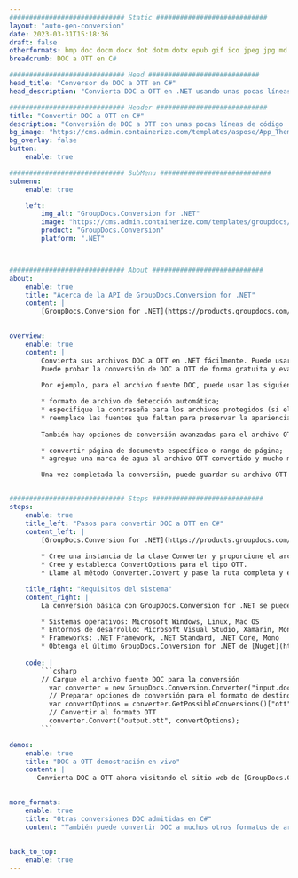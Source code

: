 ```yaml
---
############################# Static ############################
layout: "auto-gen-conversion"
date: 2023-03-31T15:18:36
draft: false
otherformats: bmp doc docm docx dot dotm dotx epub gif ico jpeg jpg md odt ott pdf png psd rtf tex tif tiff txt xps
breadcrumb: DOC a OTT en C#

############################# Head ############################
head_title: "Conversor de DOC a OTT en C#"
head_description: "Convierta DOC a OTT en .NET usando unas pocas líneas de código. Utilice la API de conversión de documentos de GroupDocs para convertir más de 160 formatos de archivo."

############################# Header ############################
title: "Convertir DOC a OTT en C#"
description: "Conversión de DOC a OTT con unas pocas líneas de código .NET"
bg_image: "https://cms.admin.containerize.com/templates/aspose/App_Themes/V3/images/bg/header1.png"
bg_overlay: false
button:
    enable: true

############################# SubMenu ############################
submenu:
    enable: true

    left:
        img_alt: "GroupDocs.Conversion for .NET"
        image: "https://cms.admin.containerize.com/templates/groupdocs/images/product-logos/90x90-noborder/groupdocs-conversion-net.png"
        product: "GroupDocs.Conversion"
        platform: ".NET"



############################# About ############################
about:
    enable: true
    title: "Acerca de la API de GroupDocs.Conversion for .NET"
    content: |
        [GroupDocs.Conversion for .NET](https://products.groupdocs.com/conversion/net/) se puede usar para convertir Microsoft Word, Excel, PowerPoint, PDF, Visio y otros formatos. GroupDocs.Conversion es una API independiente que es adecuada para sistemas internos y de back-end donde se requiere un alto rendimiento. No depende de ningún software como Microsoft u Open Office.
    

overview:
    enable: true
    content: |
        Convierta sus archivos DOC a OTT en .NET fácilmente. Puede usar solo un par de líneas de código C# en cualquier plataforma de su elección, como Windows, Linux, macOS.
        Puede probar la conversión de DOC a OTT de forma gratuita y evaluar la calidad de los resultados de la conversión. Junto con los escenarios de conversión de archivos simples, puede probar opciones más avanzadas para cargar el archivo de origen DOC y para guardar el resultado de salida OTT. 
        
        Por ejemplo, para el archivo fuente DOC, puede usar las siguientes opciones de carga:

        * formato de archivo de detección automática;
        * especifique la contraseña para los archivos protegidos (si el formato de archivo lo admite);
        * reemplace las fuentes que faltan para preservar la apariencia del documento.
        
        También hay opciones de conversión avanzadas para el archivo OTT:

        * convertir página de documento específico o rango de página;
        * agregue una marca de agua al archivo OTT convertido y mucho más.

        Una vez completada la conversión, puede guardar su archivo OTT en la ruta del archivo local o en cualquier almacenamiento de terceros como FTP, Amazon S3, Google Drive, Dropbox, etc. Tenga en cuenta que para convertir DOC a OTT no es necesario instalar ningún software adicional, como MS Office, Open Office, Adobe Acrobat Reader, etc.


############################# Steps ############################
steps:
    enable: true
    title_left: "Pasos para convertir DOC a OTT en C#"
    content_left: |
        [GroupDocs.Conversion for .NET](https://products.groupdocs.com/conversion/net/) facilita a los desarrolladores convertir un archivo DOC a OTT con unas pocas líneas de código.
        
        * Cree una instancia de la clase Converter y proporcione el archivo DOC con la ruta completa
        * Cree y establezca ConvertOptions para el tipo OTT.
        * Llame al método Converter.Convert y pase la ruta completa y el formato (OTT) como parámetro

    title_right: "Requisitos del sistema"
    content_right: |
        La conversión básica con GroupDocs.Conversion for .NET se puede realizar en unos pocos pasos simples. Nuestras API son compatibles con todas las principales plataformas y sistemas operativos. Antes de ejecutar el código a continuación, asegúrese de tener instalados los siguientes requisitos previos en su sistema.

        * Sistemas operativos: Microsoft Windows, Linux, Mac OS
        * Entornos de desarrollo: Microsoft Visual Studio, Xamarin, MonoDevelop
        * Frameworks: .NET Framework, .NET Standard, .NET Core, Mono
        * Obtenga el último GroupDocs.Conversion for .NET de [Nuget](https://www.nuget.org/packages/groupdocs.conversion)
         
    code: |
        ```csharp    
        // Cargue el archivo fuente DOC para la conversión
          var converter = new GroupDocs.Conversion.Converter("input.doc");
          // Preparar opciones de conversión para el formato de destino OTT
          var convertOptions = converter.GetPossibleConversions()["ott"].ConvertOptions;
          // Convertir al formato OTT
          converter.Convert("output.ott", convertOptions);
        ```

demos:
    enable: true
    title: "DOC a OTT demostración en vivo"
    content: |
       Convierta DOC a OTT ahora visitando el sitio web de [GroupDocs.Conversion App](https://products.groupdocs.app/conversion/family). La demostración en línea tiene las siguientes ventajas
          

more_formats:
    enable: true
    title: "Otras conversiones DOC admitidas en C#"
    content: "También puede convertir DOC a muchos otros formatos de archivo. Consulte la lista a continuación."
       
       
back_to_top:
    enable: true
---
```

